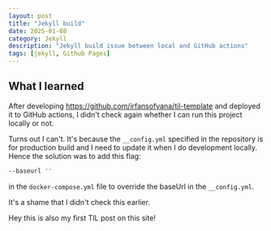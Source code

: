 ```yaml
---
layout: post
title: "Jekyll build"
date: 2025-01-08
category: Jekyll
description: "Jekyll build issue between local and GitHub actions"
tags: [jekyll, Github Pages]
---
```


## What I learned

After developing https://github.com/irfansofyana/til-template and deployed it to GitHub actions, I didn't check again whether I can run this project locally or not.

Turns out I can't. It's because the `__config.yml` specified in the repository is for production build and I need to update it when I do development locally. Hence the solution was to add this flag:

```bash
--baseurl ''
```

in the `docker-compose.yml` file to override the baseUrl in the `__config.yml`.

It's a shame that I didn't check this earlier.

Hey this is also my first TIL post on this site!
